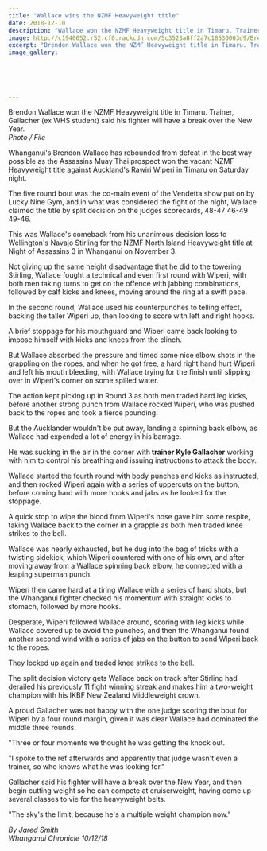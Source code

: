 ```yaml
---
title: "Wallace wins the NZMF Heavyweight title"
date: 2018-12-10
description: "Wallace won the NZMF Heavyweight title in Timaru. Trainer, Gallacher said his fighter will have a break over the New Year..."
image: http://c1940652.r52.cf0.rackcdn.com/5c3523a8ff2a7c18530003d9/Brendan-Wallace-fighting.jpg
excerpt: "Brendon Wallace won the NZMF Heavyweight title in Timaru. Trainer, Gallacher said his fighter will have a break over the New Year."
image_gallery:
    
    
    
    
    
---
```


<p>Brendon Wallace won the NZMF Heavyweight title in Timaru. Trainer, Gallacher (ex WHS student) said his fighter will have a break over the New Year.<br /><em>Photo / File</em></p>
<p class="element element-paragraph">Whanganui's Brendon Wallace has rebounded from defeat in the best way possible as the Assassins Muay Thai prospect won the vacant NZMF Heavyweight title against Auckland's Rawiri Wiperi in Timaru on Saturday night.</p>
<p class="element element-paragraph">The five round bout was the co-main event of the Vendetta show put on by Lucky Nine Gym, and in what was considered the fight of the night, Wallace claimed the title by split decision on the judges scorecards, 48-47 46-49 49-46.</p>
<p class="element element-paragraph">This was Wallace's comeback from his unanimous decision loss to Wellington's Navajo Stirling for the NZMF North Island Heavyweight title at Night of Assassins 3 in Whanganui on November 3.</p>
<p class="element element-paragraph">Not giving up the same height disadvantage that he did to the towering Stirling, Wallace fought a technical and even first round with Wiperi, with both men taking turns to get on the offence with jabbing combinations, followed by calf kicks and knees, moving around the ring at a swift pace.</p>
<p class="element element-paragraph">In the second round, Wallace used his counterpunches to telling effect, backing the taller Wiperi up, then looking to score with left and right hooks.</p>
<p class="element element-paragraph">A brief stoppage for his mouthguard and Wiperi came back looking to impose himself with kicks and knees from the clinch.</p>
<p class="element element-paragraph">But Wallace absorbed the pressure and timed some nice elbow shots in the grappling on the ropes, and when he got free, a hard right hand hurt Wiperi and left his mouth bleeding, with Wallace trying for the finish until slipping over in Wiperi's corner on some spilled water.</p>
<p class="element element-paragraph">The action kept picking up in Round 3 as both men traded hard leg kicks, before another strong punch from Wallace rocked Wiperi, who was pushed back to the ropes and took a fierce pounding.</p>
<p class="element element-paragraph">But the Aucklander wouldn't be put away, landing a spinning back elbow, as Wallace had expended a lot of energy in his barrage.</p>
<p class="element element-paragraph">He was sucking in the air in the corner with<strong> trainer Kyle Gallacher</strong> working with him to control his breathing and issuing instructions to attack the body.</p>
<p class="element element-paragraph">Wallace started the fourth round with body punches and kicks as instructed, and then rocked Wiperi again with a series of uppercuts on the button, before coming hard with more hooks and jabs as he looked for the stoppage.</p>
<p class="element element-paragraph">A quick stop to wipe the blood from Wiperi's nose gave him some respite, taking Wallace back to the corner in a grapple as both men traded knee strikes to the bell.</p>
<p class="element element-paragraph">Wallace was nearly exhausted, but he dug into the bag of tricks with a twisting sidekick, which Wiperi countered with one of his own, and after moving away from a Wallace spinning back elbow, he connected with a leaping superman punch.</p>
<p class="element element-paragraph">Wiperi then came hard at a tiring Wallace with a series of hard shots, but the Whanganui fighter checked his momentum with straight kicks to stomach, followed by more hooks.</p>
<p class="element element-paragraph">Desperate, Wiperi followed Wallace around, scoring with leg kicks while Wallace covered up to avoid the punches, and then the Whanganui found another second wind with a series of jabs on the button to send Wiperi back to the ropes.</p>
<p class="element element-paragraph">They locked up again and traded knee strikes to the bell.</p>
<p class="element element-paragraph">The split decision victory gets Wallace back on track after Stirling had derailed his previously 11 fight winning streak and makes him a two-weight champion with his IKBF New Zealand Middleweight crown.</p>
<p class="element element-paragraph">A proud Gallacher was not happy with the one judge scoring the bout for Wiperi by a four round margin, given it was clear Wallace had dominated the middle three rounds.</p>
<p class="element element-paragraph">"Three or four moments we thought he was getting the knock out.</p>
<p class="element element-paragraph">"I spoke to the ref afterwards and apparently that judge wasn't even a trainer, so who knows what he was looking for."</p>
<p class="element element-paragraph">Gallacher said his fighter will have a break over the New Year, and then begin cutting weight so he can compete at cruiserweight, having come up several classes to vie for the heavyweight belts.</p>
<p class="element element-paragraph">"The sky's the limit, because he's a multiple weight champion now."</p>
<p class="element element-paragraph"><em>By Jared Smith</em><br /><em>Whanganui Chronicle 10/12/18</em></p>

